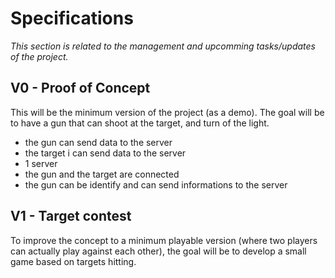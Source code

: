 # Specifications

_This section is related to the management and upcomming tasks/updates of the project._

## V0 - Proof of Concept

This will be the minimum version of the project (as a demo). The goal will be to have a gun that can shoot at the target, and turn of the light.

- the gun can send data to the server
- the target i can send data to the server
- 1 server
- the gun and the target are connected
- the gun can be identify and can send informations to the server

## V1 - Target contest

To improve the concept to a minimum playable version (where two players can actually play against each other), the goal will be to develop a small game based on targets hitting.
